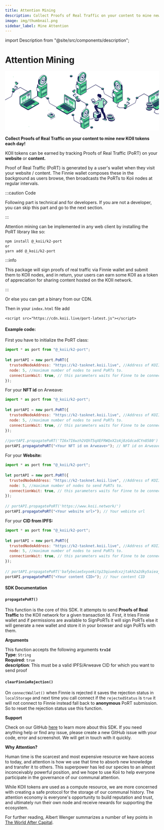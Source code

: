 ```yaml
---
title: Attention Mining
description: Collect Proofs of Real Traffic on your content to mine new KOII tokens each day!
image: img/thumbnail.png
sidebar_label: Mine Attention
---
```


import Description from "@site/src/components/description";

# Attention Mining

![banner](./img/Attention%20Mining.svg)

**Collect Proofs of Real Traffic on your content to mine new KOII tokens each
day!**

KOII tokens can be earned by tracking Proofs of Real Traffic (PoRT) on your **website** or **content.**

Proof of Real Traffic (PoRT) is generated by a user's wallet when they visit your website / content. The Finnie wallet composes these in the background as users browse, then broadcasts the PoRTs to Koii nodes at regular intervals.&#x20;

:::caution Code

Following part is technical and for developers. If you are not a developer, you can skip this part and go to the next section.

:::

Attention mining can be implemented in any web client by installing the PoRT library like so:

```
npm install @_koii/k2-port
or
yarn add @_koii/k2-port
```

:::info

This package will sign proofs of real traffic via Finnie wallet and submit them to KOII nodes, and in return, your users can earn some KOII as a token of appreciation for sharing content hosted on the KOII network.

:::

Or else you can get a binary from our CDN.

Then in your `index.html` file add

`<script src="https://cdn.koii.live/port-latest.js"></script>`

#### Example code:

First you have to initialize the PoRT class:

```jsx
import * as port from "@_koii/k2-port";

let portAPI = new port.PoRT({
  trustedNodeAddress: "https://k2-tasknet.koii.live", //Address of KOII mainnet
  node: 5, //maximum number of nodes to send PoRTs to.
  connectionWait: true, // this parameters waits for Finne to be connected
});
```

For your **NFT id** on Arweave:

```jsx
import * as port from "@_koii/k2-port";

let portAPI = new port.PoRT({
  trustedNodeAddress: "https://k2-tasknet.koii.live", //Address of KOII mainnet
  node: 5, //maximum number of nodes to send PoRTs to.
  connectionWait: true, // this parameters waits for Finne to be connected
});

//portAPI.propagatePoRT('TI6x7I6wzh2VQhT5qXEFRWQxX2zAj8zGdcadCYn8580')
portAPI.propagatePoRT("<Your NFT id on Arweave>"); // NFT id on Arweave
```

For your **Website:**

```jsx
import * as port from "@_koii/k2-port";

let portAPI = new port.PoRT({
  trustedNodeAddress: "https://k2-tasknet.koii.live", //Address of KOII mainnet
  node: 5, //maximum number of nodes to send PoRTs to.
  connectionWait: true, // this parameters waits for Finne to be connected
});

// portAPI.propagatePoRT('https://www.koii.network/')
portAPI.propagatePoRT("<Your website url>"); // Your webiste url
```

For your **CID from IPFS:**

```jsx
import * as port from "@_koii/k2-port";

let portAPI = new port.PoRT({
  trustedNodeAddress: "https://k2-tasknet.koii.live", //Address of KOII mainnet
  node: 5, //maximum number of nodes to send PoRTs to.
  connectionWait: true, // this parameters waits for Finne to be connected
});

// portAPI.propagatePoRT('bafybeiae5xyoekitp23qiuedcxzjtakh2a2dky5aieajp7qsnwdanvqjri')
portAPI.propagatePoRT("<Your content CID>"); // Your content CID
```

#### SDK Documentation

#### **`propagatePoRT()`**

This function is the core of this SDK. It attempts to send **Proofs of Real Traffic** to the KOII network for a given transaction Id. First, it tries Finnie wallet and if permissions are available to SignPoRTs it will sign PoRTs else it will generate a new wallet and store it in your browser and sign PoRTs with them.

**Arguments**

This function accepts the following arguments **`trxId`**<br/>
**Type**: `String`<br />
**Required**: `true`<br />
**description**: This must be a valid IPFS/Arweave CID for which you want to send proof

#### **`clearFinnieRejection()`**

On `connectWallet()` when Finnie is rejected it saves the rejection status in `localStorage` and next time you call connect if the `rejectedStatus` is `true` it will not connect to Finnie instead fall back to **anonymous** PoRT submission. So to reset the rejection status use this function.

**Support**

Check on our GitHub [here](https://github.com/koii-network/k2-port-sdk) to learn more about this SDK. If you need anything help or find any issue, please create a new GitHub issue with your code, error and screenshot. We will get in touch with it quickly.

**Why Attention?**

Human time is the scarcest and most expensive resource we have access to today, and attention is how we use that time to absorb new knowledge and transfer it to others. This superpower has led our species to an almost inconceivably powerful position, and we hope to use Koii to help everyone participate in the governance of our communal attention.&#x20;

While KOII tokens are used as a compute resource, we are more concerned with creating a safe protocol for the storage of our communal history. The attention economy is everyone's opportunity to build reputation and trust, and ultimately run their own node and receive rewards for supporting the ecosystem.

For further reading, Albert Wenger summarizes a number of key points in [The World After Capital](https://worldaftercapital.org/).&#x20;
